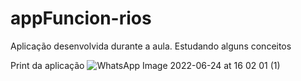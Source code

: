 # appFuncion-rios
Aplicação desenvolvida durante a aula. Estudando alguns conceitos

Print da aplicação
![WhatsApp Image 2022-06-24 at 16 02 01 (1)](https://user-images.githubusercontent.com/56377044/175649065-f01b009e-2472-4f74-b8a4-45d6fa85e658.jpeg)
